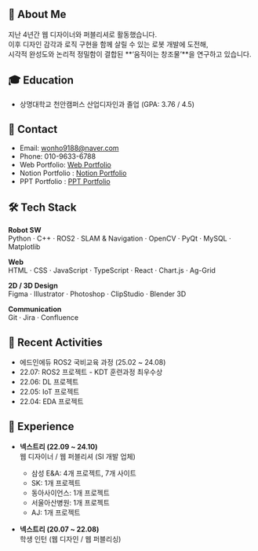 ## 👋 About Me
지난 4년간 웹 디자이너와 퍼블리셔로 활동했습니다.  
이후 디자인 감각과 로직 구현을 함께 살릴 수 있는 로봇 개발에 도전해,  
시각적 완성도와 논리적 정밀함이 결합된 **‘움직이는 창조물’**을 연구하고 있습니다.


## 🎓 Education
- 상명대학교 천안캠퍼스 산업디자인과 졸업 (GPA: 3.76 / 4.5)

## 🔗 Contact
- Email: wonho9188@naver.com
- Phone: 010-9633-6788
- Web Portfolio: [Web Portfolio](https://wonho9188.github.io/portfolio)
- Notion Portfolio : [Notion Portfolio](https://www.notion.so/WONHO-Wanna-Be-229483ba22f88015b391db22d64e5b02)
- PPT Portfolio : [PPT Portfolio](https://docs.google.com/presentation/d/1E4aBUJIHhEJzeG0_lcu_MrUWmdghdf44whofGV5CPAk/edit?slide=id.p#slide=id.p)


## 🛠️ Tech Stack
**Robot SW**  
Python · C++ · ROS2 · SLAM & Navigation · OpenCV · PyQt · MySQL · Matplotlib  

**Web**  
HTML · CSS · JavaScript · TypeScript · React · Chart.js · Ag-Grid  

**2D / 3D Design**   
Figma · Illustrator · Photoshop · ClipStudio · Blender 3D  

**Communication**  
Git · Jira · Confluence


## 📌 Recent Activities
- 에드인에듀 ROS2 국비교육 과정 (25.02 ~ 24.08)
- 22.07: ROS2 프로젝트 - KDT 훈련과정 최우수상
- 22.06: DL 프로젝트
- 22.05: IoT 프로젝트
- 22.04: EDA 프로젝트


## 💼 Experience
- **넥스트리 (22.09 ~ 24.10)**  
  웹 디자이너 / 웹 퍼블리셔 (SI 개발 업체)  
  - 삼성 E&A: 4개 프로젝트, 7개 사이트  
  - SK: 1개 프로젝트  
  - 동아사이언스: 1개 프로젝트  
  - 서울아산병원: 1개 프로젝트  
  - AJ: 1개 프로젝트  

- **넥스트리 (20.07 ~ 22.08)**  
  학생 인턴 (웹 디자인 / 웹 퍼블리싱)



  
